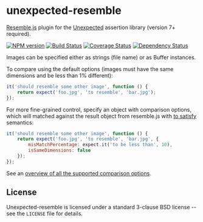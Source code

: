 unexpected-resemble
===================

[Resemble.js](http://huddle.github.io/Resemble.js/) plugin for the [Unexpected](https://unexpectedjs.github.io/) assertion library (version 7+ required).

[![NPM version](https://badge.fury.io/js/unexpected-resemble.svg)](http://badge.fury.io/js/unexpected-resemble)
[![Build Status](https://travis-ci.org/unexpectedjs/unexpected-resemble.svg?branch=master)](https://travis-ci.org/unexpectedjs/unexpected-resemble)
[![Coverage Status](https://coveralls.io/repos/unexpectedjs/unexpected-resemble/badge.svg)](https://coveralls.io/r/unexpectedjs/unexpected-resemble)
[![Dependency Status](https://david-dm.org/unexpectedjs/unexpected-resemble.svg)](https://david-dm.org/unexpectedjs/unexpected-resemble)

Images can be specified either as strings (file name) or as Buffer instances.

To compare using the default options (images must have the same dimensions and be less than 1% different):

```js
it('should resemble some other image', function () {
    return expect('foo.jpg', 'to resemble', 'bar.jpg');
});
```

For more fine-grained control, specify an object with comparison options,
which will matched against the result object from resemble.js with [to
satisfy](https://unexpectedjs.github.io/assertions/any/to-satisfy/) semantics:

```js
it('should resemble some other image', function () {
    return expect('foo.jpg', 'to resemble', 'bar.jpg', {
        misMatchPercentage: expect.it('to be less than', 10),
        isSameDimensions: false
    });
});
```

See an [overview of all the supported comparison options](https://github.com/Huddle/Resemble.js).

License
-------

Unexpected-resemble is licensed under a standard 3-clause BSD license -- see
the `LICENSE` file for details.

